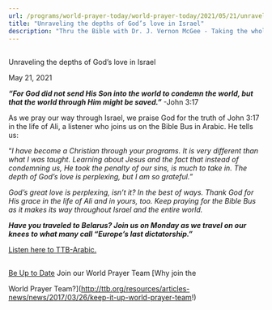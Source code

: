 ```yaml
---
url: /programs/world-prayer-today/world-prayer-today/2021/05/21/unraveling-the-depths-of-god-s-love-in-israel
title: "Unraveling the depths of God’s love in Israel"
description: "Thru the Bible with Dr. J. Vernon McGee - Taking the whole Word to the whole world"
---
```







## 
 Unraveling the depths of God’s love in Israel


May 21, 2021




***“For God did not send His Son into the world to condemn the world, but that the world through Him might be saved.”*** -John 3:17

As we pray our way through Israel, we praise God for the truth of John 3:17 in the life of Ali, a listener who joins us on the Bible Bus in Arabic. He tells us:

“*I have become a Christian through your programs. It is very different than what I was taught. Learning about Jesus and the fact that instead of condemning us, He took the penalty of our sins, is much to take in. The depth of God’s love is perplexing, but I am so grateful.”*

*God’s great love is perplexing, isn’t it? In the best of ways. Thank God for His grace in the life of Ali and in yours, too. Keep praying for the Bible Bus as it makes its way throughout Israel and the entire world.* 

***Have you traveled to Belarus? Join us on Monday as we travel on our knees to what many call “Europe’s last dictatorship.”*** 

[Listen here to TTB-Arabic.](https://ttb.twr.org/home/day,0441/language,ARB)







## 




[Be Up to Date](http://feeds.feedburner.com/WorldPrayerToday "World Prayer Today RSS Feed")
Join our World Prayer Team
[Why join the  

World Prayer Team?](http://ttb.org/resources/articles-news/news/2017/03/26/keep-it-up-world-prayer-team!)




